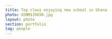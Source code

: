 ```yaml
---
title: Top class enjoying new school in Ghana
photo: GSNM139650.jpg 
layout: photo 
section: portfolio 
tag: people 
--- 
```

